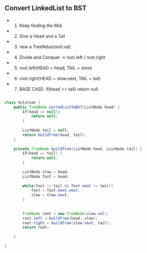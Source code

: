 ## Convert LinkedList to BST

- 1. Keep finding the Mid
- 2. Give a Head and a Tail
- 3. new a TreeNdoe(mid.val)
- 4. Divide and Conquer -> root.left / root.right
- 5. root.left(HEAD = head, TAIL = slow)
- 6. root.right(HEAD = slow.next, TAIL = tail)
- 7. BASE CASE: if(head == tail) return null

```java

class Solution {
    public TreeNode sortedListToBST(ListNode head) {
        if(head == null){
            return null;
        }
        
        ListNode tail = null;
        return buildTree(head, tail);
    }
    
    private TreeNode buildTree(ListNode head, ListNode tail) {
        if(head == tail) {
            return null;
        }
        
        ListNode slow = head;
        ListNode fast = head;
        
        while(fast != tail && fast.next != tail){
            fast = fast.next.next;
            slow = slow.next;
        }
        
        
        TreeNode root = new TreeNode(slow.val);
        root.left = buildTree(head, slow);
        root.right = buildTree(slow.next, tail);
        return root;
        
    }
    
}
```